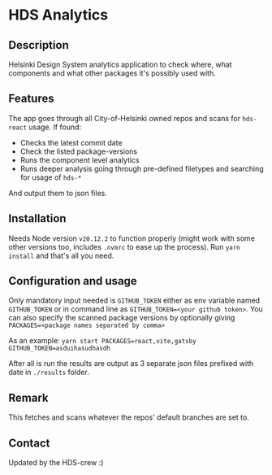 # HDS Analytics

## Description
Helsinki Design System analytics application to check where, what components and what other packages it's possibly used with.

## Features
The app goes through all City-of-Helsinki owned repos and scans for `hds-react` usage.
If found:
- Checks the latest commit date
- Check the listed package-versions
- Runs the component level analytics
- Runs deeper analysis going through pre-defined filetypes and searching for usage of `hds-*`

And output them to json files.

## Installation
Needs Node version `v20.12.2` to function properly (might work with some other versions too, includes `.nvmrc` to ease up the process). Run `yarn install` and that's all you need.

## Configuration and usage
Only mandatory input needed is `GITHUB_TOKEN` either as env variable named `GITHUB_TOKEN` or in command line as `GITHUB_TOKEN=<your github token>`. You can also specify the scanned package versions by optionally giving `PACKAGES=<package names separated by comma>`

As an example:
`yarn start PACKAGES=react,vite,gatsby GITHUB_TOKEN=asduihasudhasdh`

After all is run the results are output as 3 separate json files prefixed with date in `./results` folder.

## Remark
This fetches and scans whatever the repos' default branches are set to.

## Contact
Updated by the HDS-crew :)
